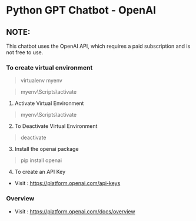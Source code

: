 # Python GPT Chatbot - OpenAI

## NOTE:
This chatbot uses the OpenAI API, which requires a paid subscription and is not free to use.

### To create virtual environment
> virtualenv myenv

> myenv\Scripts\activate

1. Activate Virtual Environment
> myenv\Scripts\activate

2. To Deactivate Virtual Environment 
> deactivate

3. Install the openai package
> pip install openai

4. To create an API Key
- Visit : https://platform.openai.com/api-keys

### Overview
- Visit : https://platform.openai.com/docs/overview
